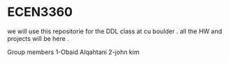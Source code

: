 # ECEN3360

we will  use this repositorie  for the DDL class at cu boulder .
all the HW and projects will be here .


Group members
1-Obaid Alqahtani
2-john kim
